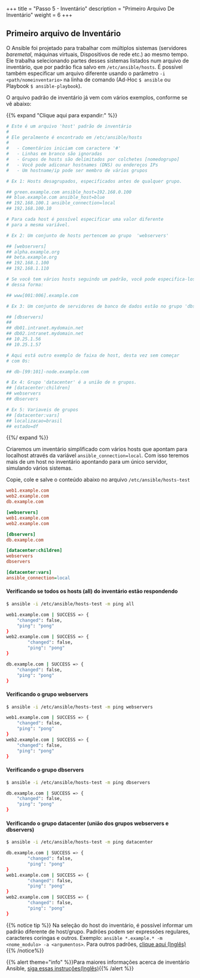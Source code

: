 +++
title = "Passo 5 - Inventário"
description = "Primeiro Arquivo De Inventário"
weight = 6
+++
## Primeiro arquivo de Inventário

O Ansible foi projetado para trabalhar com múltiplos sistemas (servidores *baremetal*, máquinas virtuais, Dispositivos de rede etc.) ao mesmo tempo. Ele trabalha selecionando partes desses sistemas listados num arquivo de inventário, que por padrão fica salvo em `/etc/ansible/hosts`. É possível também especificar um arquivo diferente usando o parâmetro `-i <path/nomeinventario>` na linha de comando (Ad-Hoc `$ ansible` ou Playbook `$ ansible-playbook`).

O arquivo padrão de inventário já vem com vários exemplos, conforme se vê abaixo:

{{% expand "Clique aqui para expandir:" %}}

```ini
# Este é um arquivo 'host' padrão de inventário
#
# Ele geralmente é encontrado em /etc/ansible/hosts
#
#   - Comentários iniciam com caractere '#'
#   - Linhas em branco são ignoradas
#   - Grupos de hosts são delimitados por colchetes [nomedogrupo]
#   - Você pode adiconar hostnames (DNS) ou endereços IPs
#   - Um hostname/ip pode ser membro de vários grupos

# Ex 1: Hosts desagrupados, especificados antes de qualquer grupo.

## green.example.com ansible_host=192.168.0.100
## blue.example.com ansible_host=blue
## 192.168.100.1 ansible_connection=local
## 192.168.100.10

# Para cada host é possível especificar uma valor diferente
# para a mesma variável.

# Ex 2: Um conjunto de hosts pertencem ao grupo  'webservers'

## [webservers]
## alpha.example.org
## beta.example.org
## 192.168.1.100
## 192.168.1.110

# Se você tem vários hosts seguindo um padrão, você pode especifica-los
# dessa forma:

## www[001:006].example.com

# Ex 3: Um conjunto de servidores de banco de dados estão no grupo 'dbservers'

## [dbservers]
##
## db01.intranet.mydomain.net
## db02.intranet.mydomain.net
## 10.25.1.56
## 10.25.1.57

# Aqui está outro exemplo de faixa de host, desta vez sem começar
# com 0s:

## db-[99:101]-node.example.com

# Ex 4: Grupo 'datacenter' é a união de n grupos.
## [datacenter:children]
## webservers
## dbservers

# Ex 5: Variaveis de grupos
## [datacenter:vars]
## localizacao=brasil
## estado=df
```

{{%/ expand %}}

Criaremos um inventário simplificado com vários hosts que apontam para localhost através da variável `ansible_connection=local`. Com isso teremos mais de um host no inventário apontando para um único servidor, simulando vários sistemas.

Copie, cole e salve o conteúdo abaixo no arquivo `/etc/ansible/hosts-test`

```ini
web1.example.com
web2.example.com
db.example.com

[webservers]
web1.example.com
web2.example.com

[dbservers]
db.example.com

[datacenter:children]
webservers
dbservers

[datacenter:vars]
ansible_connection=local
```

#### Verificando se todos os hosts (all) do inventário estão respondendo

```bash
$ ansible -i /etc/ansible/hosts-test -m ping all

web1.example.com | SUCCESS => {
	"changed": false,
	"ping": "pong"
}
web2.example.com | SUCCESS => {
		"changed": false,
		"ping": "pong"
}

db.example.com | SUCCESS => {
	"changed": false,
	"ping": "pong"
}
```

#### Verificando o grupo webservers

```bash
$ ansible -i /etc/ansible/hosts-test -m ping webservers

web1.example.com | SUCCESS => {
	"changed": false,
	"ping": "pong"
}
web2.example.com | SUCCESS => {
	"changed": false,
	"ping": "pong"
}
```

#### Verificando o grupo dbservers

```bash
$ ansible -i /etc/ansible/hosts-test -m ping dbservers

db.example.com | SUCCESS => {
	"changed": false,
	"ping": "pong"
}
```

#### Verificando o grupo datacenter (união dos grupos webservers e dbservers)

```bash
$ ansible -i /etc/ansible/hosts-test -m ping datacenter

db.example.com | SUCCESS => {
		"changed": false,
		"ping": "pong"
}
web1.example.com | SUCCESS => {
		"changed": false,
		"ping": "pong"
}
web2.example.com | SUCCESS => {
		"changed": false,
		"ping": "pong"
}
```

{{% notice tip %}}
Na seleção do host do inventário, é possível informar um padrão diferente de host/grupo. Padrões podem ser expressões regulares, caracteres coringas e outros. Exemplo: `ansible *.example.* -m <nome_modulo> -a <argumentos>`. Para outros padrões, [clique aqui (Inglês)](http://docs.ansible.com/ansible/latest/intro_patterns.html){{% /notice%}}

{{% alert theme="info" %}}Para maiores informações acerca de inventário Ansible, [siga essas instruções(Inglês)](http://docs.ansible.com/ansible/latest/intro_inventory.html){{% /alert %}}
